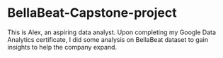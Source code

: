 # BellaBeat-Capstone-project
This is Alex, an aspiring data analyst. Upon completing my Google Data Analytics certificate, I did some analysis on BellaBeat dataset to gain insights to help the company expand. 
